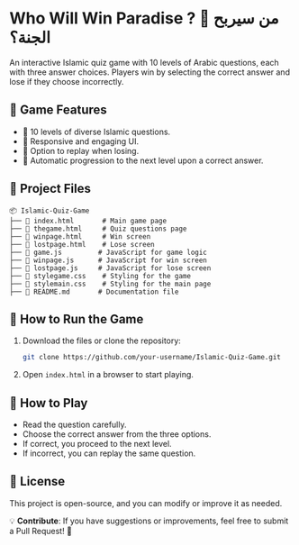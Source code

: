 # Who Will Win Paradise ? 🕌 من سيربح الجنة؟ 

An interactive Islamic quiz game with 10 levels of Arabic questions, each with three answer choices. Players win by selecting the correct answer and lose if they choose incorrectly.

## 📌 Game Features
- 🔹 10 levels of diverse Islamic questions.
- 🔹 Responsive and engaging UI.
- 🔹 Option to replay when losing.
- 🔹 Automatic progression to the next level upon a correct answer.

## 📂 Project Files

```
📦 Islamic-Quiz-Game
├── 📄 index.html       # Main game page
├── 📄 thegame.html     # Quiz questions page
├── 📄 winpage.html     # Win screen
├── 📄 lostpage.html    # Lose screen
├── 📜 game.js         # JavaScript for game logic
├── 📜 winpage.js      # JavaScript for win screen
├── 📜 lostpage.js     # JavaScript for lose screen
├── 🎨 stylegame.css    # Styling for the game
├── 🎨 stylemain.css    # Styling for the main page
├── 📝 README.md       # Documentation file
```

## 🚀 How to Run the Game
1. Download the files or clone the repository:
   ```sh
   git clone https://github.com/your-username/Islamic-Quiz-Game.git
   ```
2. Open `index.html` in a browser to start playing.

## 🎯 How to Play
- Read the question carefully.
- Choose the correct answer from the three options.
- If correct, you proceed to the next level.
- If incorrect, you can replay the same question.

## 📜 License
This project is open-source, and you can modify or improve it as needed.

💡 **Contribute**: If you have suggestions or improvements, feel free to submit a Pull Request! 🎉
